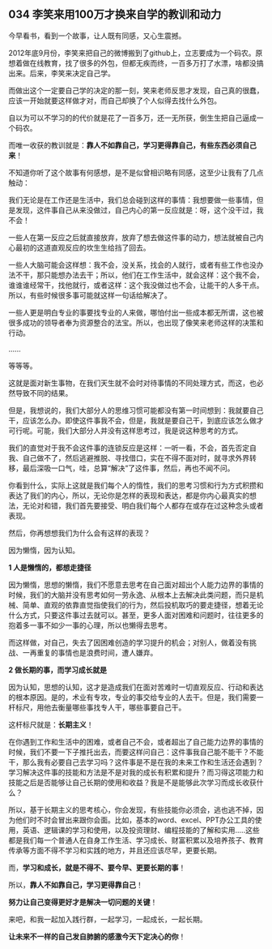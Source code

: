 ## 034 李笑来用100万才换来自学的教训和动力

今早看书，看到一个故事，让人既有同感，又心生震撼。

2012年底9月份，李笑来把自己的微博搬到了github上，立志要成为一个码农。原想着做在线教育，找了很多的外包，但都无疾而终，一百多万打了水漂，啥都没搞出来。后来，李笑来决定自己学。

而做出这个一定要自己学的决定的那一刻，笑来老师反思才发现，自己真的很蠢，应该一开始就要这样做才对，而自己却换了个人似得去找什么外包。

自以为可以不学习的的代价就是花了一百多万，还一无所获，倒生生把自己逼成一个码农。

而唯一收获的教训就是：**靠人不如靠自己，学习更得靠自己，有些东西必须自己来**！

不知道你听了这个故事有何感想，是不是似曾相识略有同感，这至少让我有了几点触动：



我们无论是在工作还是生活中，我们总会碰到这样的事情：我想要做一些事情，但是发现，这件事自己从来没做过，自己内心的第一反应就是：呀，这个没干过，我不会！

一些人在第一反应之后就直接放弃，放弃了想去做这件事的动力，想法就被自己内心最初的这道直观反应的坎生生给挡了回去。

一些人大脑可能会这样想：我不会，没关系，找会的人就行，或者有些工作也没办法不干，那只能想办法去干；所以，他们在工作生活中，就会这样：这个我不会，谁谁谁经常干，找他就行，或者这样：这个我没做过也不会，让能干的人多干点。所以，有些时候很多事可能就这样一句话给解决了。

一些人更是明白专业的事要找专业的人来做，哪怕付出一些成本都无所谓，这也被很多成功的领导者奉为资源整合的法宝。所以，也出现了像笑来老师这样的决策和行动。

......

等等等。

这就是面对新生事物，在我们天生就不会时对待事情的不同处理方式，而这，也必然导致不同的结果。

但是，我想说的，我们大部分人的思维习惯可能都没有第一时间想到：我就要自己干，应该怎么办。即使这件事我不会，但是，我就是要自己干，到底应该怎么做才可行呢。可能，我们大部分人并没有这样思考过，我是说这种思考的方式。

我们的直觉对于我不会这件事的连锁反应是这样：一听一看，不会，首先否定自我、自己做不了，然后逃避推脱、寻找借口，实在不得不面对时，就寻求外界转移，最后深吸一口气，哇，总算“解决”了这件事，然后，再也不闻不问。

你看到什么，实际上这就是我们每个人的惰性，我们的思考习惯和行为方式积攒和表达了我们的内心，所以，无论你是怎样的表现和表达，都是你内心最真实的想法，无论对和错，我们首先要接受、明白我们每个人都存在或存在过这种念头或者表现。

然后，你再想想我们为什么会有这样的表现？

因为懒惰，因为认知。

**1 人是懒惰的，都想走捷径**

因为懒惰，思想的懒惰，我们不愿意去思考在自己面对超出个人能力边界的事情的时候，我们的大脑并没有思考如何一劳永逸、从根本上去解决此类问题，而只是机械、简单、直观的依靠直觉指使我们的行为，然后投机取巧的要走捷径，想着无论什么方式，只要这件事过去就可以。甚至，更多人面对困难和问题时，往往更多的抱着多一事不如少一事的心理，所以也懒得去思考。

而这样做，对自己，失去了因困难创造的学习提升的机会；对别人，做着没有挑战、一再重复的事情也是浪费时间，遭人嫌弃。

**2 做长期的事，而学习成长就是**

因为认知，思想的认知，这才是造成我们在面对苦难时一切直观反应、行动和表达的根本原因。是的，术业有专攻，专业的事交给专业的人去干。但是，我们需要一杆标尺，用他去衡量哪些事找专人干，哪些事要自己干。

这杆标尺就是：**长期主义**！

在你遇到工作和生活中的困难，或者自己不会，或者超出了自己能力边界的事情的时候，我们不要一下子推托出去，而要这样问自己：这件事我自己能不能干？不能干，那么我有必要自己去学习吗？这件事是不是在我的未来工作和生活还会遇到？学习解决这件事的技能和方法是不是对我的成长有积累和提升？而习得这项能力和技能之后是否能够让自己长期的使用和收益？我是不是能够此次学习而成长收获什么？

所以，基于长期主义的思考核心，你会发现，有些技能你必须会，逃也逃不掉，因为他们时不时会冒出来跟你会面。比如，基本的word、excel、PPT办公工具的使用，英语、逻辑课的学习和使用，以及投资理财、编程技能的了解和实用.....这些都是我们每一个普通人在自身工作生活、学习成长、财富积累以及培养孩子、教育传承等方面不得不学习和实践的地方，并且还应该尽早，更要长期。

而，**学习和成长，就是不得不、要今早、更要长期的事**！

所以，**靠人不如靠自己，学习更得靠自己**！

**努力让自己变得更好才是解决一切问题的关键**！

来吧，和我一起加入践行群，一起学习，一起成长，一起长期。

**让未来不一样的自己发自肺腑的感激今天下定决心的你**！